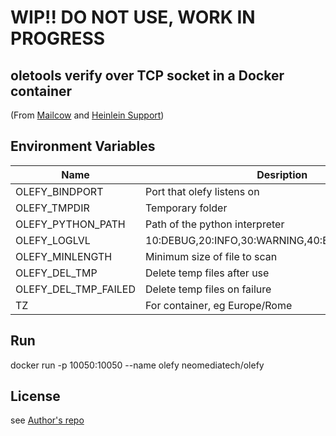 # WIP!!  DO NOT USE, WORK IN PROGRESS
## oletools verify over TCP socket in a Docker container

(From [Mailcow](https://github.com/mailcow/mailcow-dockerized/tree/master/data/Dockerfiles/olefy) and [Heinlein Support](https://github.com/HeinleinSupport/olefy))

## Environment Variables
| Name                 | Desription                             | Default     |
| -------------------- | -------------------------------------- | ----------- |
| OLEFY_BINDPORT       | Port that olefy listens on             | 10050       |
| OLEFY_TMPDIR         | Temporary folder                       | /tmp        |
| OLEFY_PYTHON_PATH    | Path of the python interpreter    | /usr/bin/python3 |
| OLEFY_LOGLVL         | 10:DEBUG,20:INFO,30:WARNING,40:ERROR,50:CRITICAL | 20|
| OLEFY_MINLENGTH      | Minimum size of file to scan           | 500         |
| OLEFY_DEL_TMP        | Delete temp files after use            | 1           |
| OLEFY_DEL_TMP_FAILED | Delete temp files on failure           | 1           |
| TZ                   | For container, eg Europe/Rome          | Europe/Rome |

## Run
docker run -p 10050:10050 --name olefy neomediatech/olefy

## License
see [Author's repo](https://github.com/HeinleinSupport/olefy#license)
